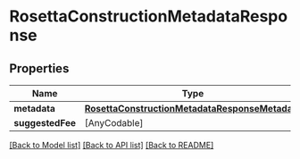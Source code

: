 # RosettaConstructionMetadataResponse

## Properties
Name | Type | Description | Notes
------------ | ------------- | ------------- | -------------
**metadata** | [**RosettaConstructionMetadataResponseMetadata**](RosettaConstructionMetadataResponseMetadata.md) |  | 
**suggestedFee** | [AnyCodable] |  | [optional] 

[[Back to Model list]](../README.md#documentation-for-models) [[Back to API list]](../README.md#documentation-for-api-endpoints) [[Back to README]](../README.md)


